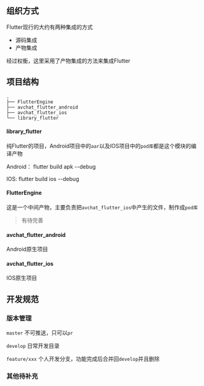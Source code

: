 ## 组织方式

Flutter现行的大约有两种集成的方式

- 源码集成
- 产物集成

经过权衡，这里采用了产物集成的方法来集成Flutter



## 项目结构

```
.
├── FlutterEngine
├── avchat_flutter_android
├── avchat_flutter_ios
└── library_flutter
```

#### library_flutter

纯Flutter的项目，Android项目中的`aar`以及IOS项目中的`pod库`都是这个模块的编译产物

Android： flutter build apk --debug

IOS:   flutter build ios  --debug

#### FlutterEngine

这是一个中间产物，主要负责把`avchat_flutter_ios`中产生的文件，制作成`pod库`

> 有待完善

#### avchat_flutter_android

Android原生项目

#### avchat_flutter_ios

IOS原生项目



## 开发规范

### 版本管理

`master`  不可推送，只可以`pr` 

`develop`  日常开发目录

`feature/xxx`   个人开发分支，功能完成后合并回`develop`并且删除



### 其他待补充



